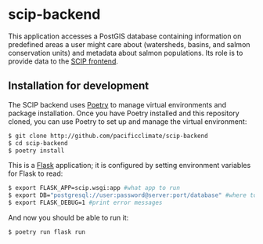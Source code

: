# scip-backend
This application accesses a PostGIS database containing information on predefined areas a user might care about (watersheds, basins, and salmon conservation units) and metadata about salmon populations. Its role is to provide data to the [SCIP frontend](https://github.com/pacificclimate/scip-frontend).

## Installation for development

The SCIP backend uses [Poetry](https://python-poetry.org/) to manage virtual environments and package installation. Once you have Poetry installed and this repository cloned, you can use Poetry to set up and manage the virtual environment:

```bash
$ git clone http://github.com/pacificclimate/scip-backend
$ cd scip-backend
$ poetry install
```

This is a [Flask](https://flask.palletsprojects.com/en/2.3.x/) application; it is configured by setting environment variables for Flask to read:

```bash
$ export FLASK_APP=scip.wsgi:app #what app to run
$ export DB="postgresql://user:password@server:port/database" #where to get data
$ export FLASK_DEBUG=1 #print error messages
```

And now you should be able to run it:
```
$ poetry run flask run
```